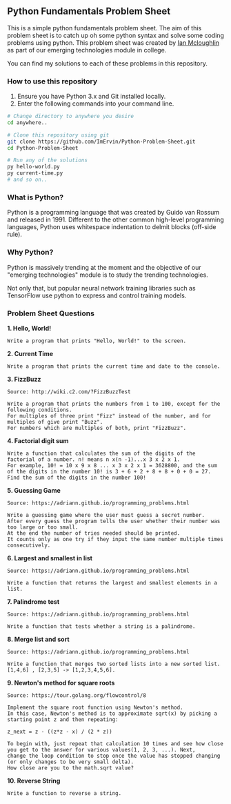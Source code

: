 ## Python Fundamentals Problem Sheet 

This is a simple python fundamentals problem sheet. The aim of this problem sheet is to catch up oh some python syntax and solve some coding problems using python. This problem sheet was created by [Ian Mcloughlin](https://github.com/ianmcloughlin) as part of our emerging technologies module in college.

You can find my solutions to each of these problems in this repository.

### How to use this repository

1. Ensure you have Python 3.x and Git installed locally.
2. Enter the following commands into your command line.
```bash
# Change directory to anywhere you desire
cd anywhere..

# Clone this repository using git
git clone https://github.com/ImErvin/Python-Problem-Sheet.git
cd Python-Problem-Sheet

# Run any of the solutions
py hello-world.py
py current-time.py
# and so on..

```

### What is Python?
Python is a programming language that was created by Guido van Rossum and released in 1991. Different to the other common high-level programming languages, Python uses whitespace indentation to delmit blocks (off-side rule).

### Why Python?
Python is massively trending at the moment and the objective of our "emerging technologies" module is to study the trending technologies.

Not only that, but popular neural network training libraries such as TensorFlow use python to express and control training models.

### Problem Sheet Questions

**1. Hello, World!**

	Write a program that prints "Hello, World!" to the screen.
**2. Current Time**
	
	Write a program that prints the current time and date to the console.
**3. FizzBuzz**
	
	Source: http://wiki.c2.com/?FizzBuzzTest
	
	Write a program that prints the numbers from 1 to 100, except for the following conditions.
	For multiples of three print "Fizz" instead of the number, and for multiples of give print "Buzz".
	For numbers which are multiples of both, print "FizzBuzz".
**4. Factorial digit sum**
	
	Write a function that calculates the sum of the digits of the factorial of a number. n! means n x(n -1)...x 3 x 2 x 1. 
	For example, 10! = 10 x 9 x 8 ... x 3 x 2 x 1 = 3628800, and the sum of the digits in the number 10! is 3 + 6 + 2 + 8 + 8 + 0 + 0 = 27. 
	Find the sum of the digits in the number 100!
**5. Guessing Game**
	
	Source: https://adriann.github.io/programming_problems.html
	
	Write a guessing game where the user must guess a secret number. 
	After every guess the program tells the user whether their number was too large or too small. 
	At the end the number of tries needed should be printed. 
	It counts only as one try if they input the same number multiple times consecutively.
**6. Largest and smallest in list**
	
	Source: https://adriann.github.io/programming_problems.html
	
	Write a function that returns the largest and smallest elements in a list. 
**7. Palindrome test**
	
	Source: https://adriann.github.io/programming_problems.html  
	
	Write a function that tests whether a string is a palindrome.
**8. Merge list and sort**
	
	Source: https://adriann.github.io/programming_problems.html 
	
	Write a function that merges two sorted lists into a new sorted list. [1,4,6] , [2,3,5] -> [1,2,3,4,5,6].
**9. Newton's method for square roots**
	
	Source: https://tour.golang.org/flowcontrol/8 
	
	Implement the square root function using Newton's method. 
	In this case, Newton's method is to approximate sqrt(x) by picking a starting point z and then repeating:
	
	z_next = z - ((z*z - x) / (2 * z))

	To begin with, just repeat that calculation 10 times and see how close you get to the answer for various values(1, 2, 3, ...). Next,  
	change the loop condition to stop once the value has stopped changing (or only changes to be very small delta). 
	How close are you to the math.sqrt value?
**10. Reverse String**
	
	Write a function to reverse a string.
